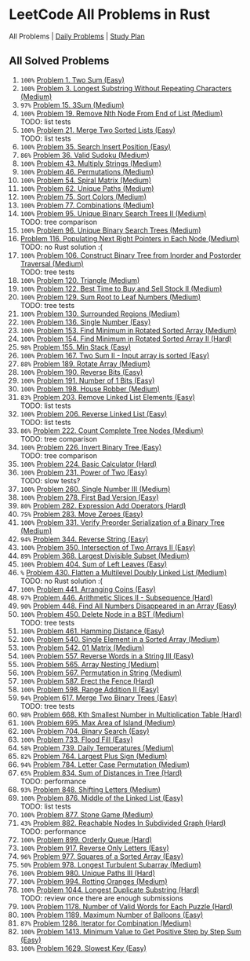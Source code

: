 LeetCode All Problems in Rust
=============================

All Problems | [Daily Problems](DAILY.md) | [Study Plan](STUDY_PLAN.md)

All Solved Problems
-------------------

1. `100%` [Problem 1. Two Sum (Easy)](problem_0001/)
2. `100%` [Problem 3. Longest Substring Without Repeating Characters (Medium)](problem_0003/)
3. `97%` [Problem 15. 3Sum (Medium)](problem_0015/)
4. `100%` [Problem 19. Remove Nth Node From End of List (Medium)](problem_0019/) \
    TODO: list tests
5. `100%` [Problem 21. Merge Two Sorted Lists (Easy)](problem_0021/) \
    TODO: list tests
6. `100%` [Problem 35. Search Insert Position (Easy)](problem_0035/)
7. `86%` [Problem 36. Valid Sudoku (Medium)](problem_0036/)
8. `100%` [Problem 43. Multiply Strings (Medium)](problem_0043/)
9. `100%` [Problem 46. Permutations (Medium)](problem_0046/)
10. `100%` [Problem 54. Spiral Matrix (Medium)](problem_0054/)
11. `100%` [Problem 62. Unique Paths (Medium)](problem_0062/)
12. `100%` [Problem 75. Sort Colors (Medium)](problem_0075/)
13. `100%` [Problem 77. Combinations (Medium)](problem_0077/)
14. `100%` [Problem 95. Unique Binary Search Trees II (Medium)](problem_0095/) \
    TODO: tree comparison
15. `100%` [Problem 96. Unique Binary Search Trees (Medium)](problem_0096/)
16. [Problem 116. Populating Next Right Pointers in Each Node (Medium)](problem_0116/) \
    TODO: no Rust solution :(
17. `100%` [Problem 106. Construct Binary Tree from Inorder and Postorder Traversal (Medium)](problem_0106/) \
    TODO: tree tests
18. `100%` [Problem 120. Triangle (Medium)](problem_0120/)
19. `100%` [Problem 122. Best Time to Buy and Sell Stock II (Medium)](problem_0122/)
20. `100%` [Problem 129. Sum Root to Leaf Numbers (Medium)](problem_0129/) \
    TODO: tree tests
21. `100%` [Problem 130. Surrounded Regions (Medium)](problem_0130/)
22. `100%` [Problem 136. Single Number (Easy)](problem_0136/)
23. `100%` [Problem 153. Find Minimum in Rotated Sorted Array (Medium)](problem_0153/)
24. `100%` [Problem 154. Find Minimum in Rotated Sorted Array II (Hard)](problem_0154/)
25. `98%` [Problem 155. Min Stack (Easy)](problem_0155/)
26. `100%` [Problem 167. Two Sum II - Input array is sorted (Easy)](problem_0167/)
27. `88%` [Problem 189. Rotate Array (Medium)](problem_0189/)
28. `100%` [Problem 190. Reverse Bits (Easy)](problem_0190/)
29. `100%` [Problem 191. Number of 1 Bits (Easy)](problem_0191/)
30. `100%` [Problem 198. House Robber (Medium)](problem_0198/)
31. `83%` [Problem 203. Remove Linked List Elements (Easy)](problem_0203/) \
    TODO: list tests
32. `100%` [Problem 206. Reverse Linked List (Easy)](problem_0206/) \
    TODO: list tests
33. `86%` [Problem 222. Count Complete Tree Nodes (Medium)](problem_0222/) \
    TODO: tree comparison
34. `100%` [Problem 226. Invert Binary Tree (Easy)](problem_0226/) \
    TODO: tree comparison
35. `100%` [Problem 224. Basic Calculator (Hard)](problem_0224/)
36. `100%` [Problem 231. Power of Two (Easy)](problem_0231/) \
    TODO: slow tests?
37. `100%` [Problem 260. Single Number III (Medium)](problem_0260/)
38. `100%` [Problem 278. First Bad Version (Easy)](problem_0278/)
39. `80%` [Problem 282. Expression Add Operators (Hard)](problem_0282/)
40. `75%` [Problem 283. Move Zeroes (Easy)](problem_0283/)
41. `100%` [Problem 331. Verify Preorder Serialization of a Binary Tree (Medium)](problem_0331/)
42. `94%` [Problem 344. Reverse String (Easy)](problem_0344/)
43. `100%` [Problem 350. Intersection of Two Arrays II (Easy)](problem_0350/)
44. `89%` [Problem 368. Largest Divisible Subset (Medium)](problem_0368/)
45. `100%` [Problem 404. Sum of Left Leaves (Easy)](problem_0404/)
46. `%` [Problem 430. Flatten a Multilevel Doubly Linked List (Medium)](problem_0430/) \
    TODO: no Rust solution :(
47. `100%` [Problem 441. Arranging Coins (Easy)](problem_0441/)
48. `97%` [Problem 446. Arithmetic Slices II - Subsequence (Hard)](problem_0446/)
49. `90%` [Problem 448. Find All Numbers Disappeared in an Array (Easy)](problem_0448/)
50. `100%` [Problem 450. Delete Node in a BST (Medium)](problem_0450/) \
    TODO: tree tests
51. `100%` [Problem 461. Hamming Distance (Easy)](problem_0461/)
52. `100%` [Problem 540. Single Element in a Sorted Array (Medium)](problem_0540/)
53. `100%` [Problem 542. 01 Matrix (Medium)](problem_0542/)
54. `100%` [Problem 557. Reverse Words in a String III (Easy)](problem_0557/)
55. `100%` [Problem 565. Array Nesting (Medium)](problem_0565/)
56. `100%` [Problem 567. Permutation in String (Medium)](problem_0567/)
57. `100%` [Problem 587. Erect the Fence (Hard)](problem_0587/)
58. `100%` [Problem 598. Range Addition II (Easy)](problem_0598/)
59. `94%` [Problem 617. Merge Two Binary Trees (Easy)](problem_0617/) \
    TODO: tree tests
60. `98%` [Problem 668. Kth Smallest Number in Multiplication Table (Hard)](problem_0668/)
61. `100%` [Problem 695. Max Area of Island (Medium)](problem_0695/)
62. `100%` [Problem 704. Binary Search (Easy)](problem_0704/)
63. `100%` [Problem 733. Flood Fill (Easy)](problem_0733/)
64. `58%` [Problem 739. Daily Temperatures (Medium)](problem_0739/)
65. `82%` [Problem 764. Largest Plus Sign (Medium)](problem_0764/)
66. `94%` [Problem 784. Letter Case Permutation (Medium)](problem_0784/)
67. `65%` [Problem 834. Sum of Distances in Tree (Hard)](problem_0834/) \
    TODO: performance
68. `93%` [Problem 848. Shifting Letters (Medium)](problem_0848/)
69. `100%` [Problem 876. Middle of the Linked List (Easy)](problem_0876/) \
    TODO: list tests
70. `100%` [Problem 877. Stone Game (Medium)](problem_0877/)
71. `43%` [Problem 882. Reachable Nodes In Subdivided Graph (Hard)](problem_0882/) \
    TODO: performance
72. `100%` [Problem 899. Orderly Queue (Hard)](problem_0899/)
73. `100%` [Problem 917. Reverse Only Letters (Easy)](problem_0917/)
74. `96%` [Problem 977. Squares of a Sorted Array (Easy)](problem_0977/)
75. `50%` [Problem 978. Longest Turbulent Subarray (Medium)](problem_0978/)
76. `100%` [Problem 980. Unique Paths III (Hard)](problem_0980/)
77. `100%` [Problem 994. Rotting Oranges (Medium)](problem_0994/)
78. `100%` [Problem 1044. Longest Duplicate Substring (Hard)](problem_1044/) \
    TODO: review once there are enough submissions
79. `100%` [Problem 1178. Number of Valid Words for Each Puzzle (Hard)](problem_1178/)
80. `100%` [Problem 1189. Maximum Number of Balloons (Easy)](problem_1189/)
81. `87%` [Problem 1286. Iterator for Combination (Medium)](problem_1286/)
82. `100%` [Problem 1413. Minimum Value to Get Positive Step by Step Sum (Easy)](problem_1413/)
83. `100%` [Problem 1629. Slowest Key (Easy)](problem_1629/)
